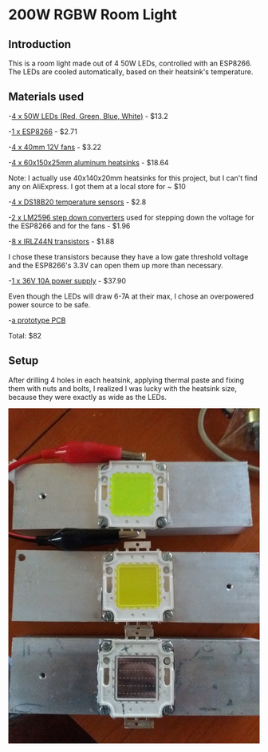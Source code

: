 # 200W RGBW Room Light

## Introduction

This is a room light made out of 4 50W LEDs, controlled with an ESP8266. The LEDs are cooled automatically, based on their heatsink's temperature.

## Materials used

-[4 x 50W LEDs (Red, Green, Blue, White)](https://www.aliexpress.com/item/10W-20W-30W-50W-100W-RGB-LED-light-COB-Integrated-Diodes-chip-lamp-Bulb-For-Flood/32822751209.html?spm=a2g0s.9042311.0.0.15e74c4djlJp3c) - $13.2

-[1 x ESP8266](https://www.aliexpress.com/item/5pcs-lot-New-Wireless-module-NodeMcu-Lua-WIFI-Internet-of-Things-development-board-based-ESP8266-with/32266751149.html?spm=2114.search0104.3.1.1365d8ea9V7yFz&ws_ab_test=searchweb0_0,searchweb201602_5_10152_10151_10065_10344_10068_10342_10343_10340_10341_10696_10084_10083_10618_5723416_10304_10307_10820_10821_10301_10059_100031_10103_10624_10623_10622_10621_10620,searchweb201603_35,ppcSwitch_2&algo_expid=0e6207e9-9c50-4b29-acea-dbf44940dc64-3&algo_pvid=0e6207e9-9c50-4b29-acea-dbf44940dc64&transAbTest=ae803_2&priceBeautifyAB=0) - $2.71

-[4 x 40mm 12V fans](https://www.aliexpress.com/item/2Pcs-12V-Mini-Computer-Fans-Cooling-Small-40mm-x-10mm-DC-Brushless-with-2-pin-HOT/32844651460.html?spm=2114.search0104.3.9.6f3b198d1quB5n&ws_ab_test=searchweb0_0,searchweb201602_5_10152_10151_10065_10344_10068_10342_10343_10340_10341_10696_10084_10083_10618_5723416_10304_10307_10820_10821_10301_10059_100031_10103_10624_10623_10622_10621_10620,searchweb201603_35,ppcSwitch_2&algo_expid=8cccce9c-e250-4fac-956d-4ea3203e76a2-1&algo_pvid=8cccce9c-e250-4fac-956d-4ea3203e76a2&transAbTest=ae803_2&priceBeautifyAB=0) - $3.22

-[4 x 60x150x25mm aluminum heatsinks](https://www.aliexpress.com/item/Aluminum-Heatsink-Cooling-Fin-150mmx60mmx25mm-for-Power-Amplifier/32788936024.html?spm=2114.search0104.3.43.20ce6abdRRmob4&ws_ab_test=searchweb0_0,searchweb201602_5_10152_10151_10065_10344_10068_10342_10343_10340_10341_10696_10084_5723415_10083_10618_10304_10307_10820_10821_10301_10059_100031_10103_10624_10623_10622_10621_10620,searchweb201603_35,ppcSwitch_2&algo_expid=0eea2dd1-f3b5-4757-8a55-af34012056f6-9&algo_pvid=0eea2dd1-f3b5-4757-8a55-af34012056f6&transAbTest=ae803_2&priceBeautifyAB=0) - $18.64

Note: I actually use 40x140x20mm heatsinks for this project, but I can't find any on AliExpress. I got them at a local store for ~ $10

-[4 x DS18B20 temperature sensors](https://www.aliexpress.com/item/5PCS-DALLAS-DS18B20-18B20-18S20-TO-92-IC-CHIP-Thermometer-Temperature-Sensor/32798161162.html?spm=2114.search0104.3.23.351d1320MO3HXJ&ws_ab_test=searchweb0_0,searchweb201602_5_10152_10151_10065_10344_10068_10342_10343_10340_10341_10696_10084_10083_10618_5723416_10304_10307_10820_10821_10301_10059_100031_10103_10624_10623_10622_10621_10620,searchweb201603_35,ppcSwitch_2&algo_expid=a59a1c52-b9e7-40c1-ae6b-cb4804b1b2a6-3&algo_pvid=a59a1c52-b9e7-40c1-ae6b-cb4804b1b2a6&transAbTest=ae803_2&priceBeautifyAB=0) - $2.8

-[2 x LM2596 step down converters](https://www.aliexpress.com/item/2pcs-Ultra-small-LM2596-power-supply-module-DC-DC-BUCK-3A-adjustable-buck-module-regulator-ultra/32650623174.html?spm=a2g0s.9042311.0.0.4d7b4c4duRWgdF) used for stepping down the voltage for the ESP8266 and for the fans - $1.96

-[8 x IRLZ44N transistors](https://www.aliexpress.com/item/10PCS-IRLZ44N-TO-220-IRLZ44-TO220-IRLZ44NPBF-free-shipping/32714396199.html?spm=2114.search0104.3.2.41071aa8ZtDUjY&ws_ab_test=searchweb0_0,searchweb201602_5_10152_10151_10065_10344_10068_10342_10343_10340_10341_10696_10084_10083_10618_5723416_10304_10307_10820_10821_10301_10059_100031_10103_10624_10623_10622_10621_10620,searchweb201603_35,ppcSwitch_2&algo_expid=b0d07a92-f964-441a-af34-80062b9d78d7-0&algo_pvid=b0d07a92-f964-441a-af34-80062b9d78d7&transAbTest=ae803_2&priceBeautifyAB=0) - $1.88

I chose these transistors because they have a low gate threshold voltage and the ESP8266's 3.3V can open them up more than necessary.

-[1 x 36V 10A power supply](https://www.aliexpress.com/item/DC12V-13-8V-15V-18V-24V-27V-28V-30V-32V-36V-42V-48V-60V-300W-350W/32849922581.html?spm=2114.search0104.3.1.19e05dbfvvORiL&ws_ab_test=searchweb0_0,searchweb201602_5_10152_10151_10065_10344_10068_10342_10343_10340_10341_10696_10084_10083_10618_5723416_10304_10307_10820_10821_10301_10059_100031_10103_10624_10623_10622_10621_10620,searchweb201603_35,ppcSwitch_2&algo_expid=ff102518-3483-414b-b2ce-870eefac13b8-0&algo_pvid=ff102518-3483-414b-b2ce-870eefac13b8&transAbTest=ae803_2&priceBeautifyAB=0) - $37.90

Even though the LEDs will draw 6-7A at their max, I chose an overpowered power source to be safe.

-[a prototype PCB](https://www.aliexpress.com/item/10Pcs-DIY-Prototype-Paper-PCB-Universal-Experiment-Matrix-Circuit-Board-5x7CM/32546265487.html?spm=a2g0s.9042311.0.0.7cfd4c4dPVdktJ)

Total: $82

## Setup

After drilling 4 holes in each heatsink, applying thermal paste and fixing them with nuts and bolts, I realized I was lucky with the heatsink size, because they were exactly as wide as the LEDs.

![led](https://github.com/georgemihaila/IOT/blob/master/200W%20RGBW%20Room%20Light/assets/20180717_195816.jpg)
